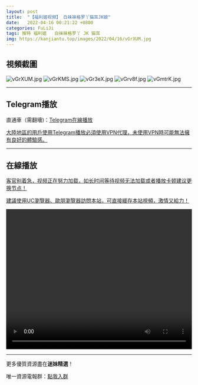```yaml
---
layout: post
title:  "【福利姬视频】 白袜袜格罗丫猫耳JK娘"
date:   2022-04-16 00:21:22 +0800
categories: FuLiJi
tags: 推特 福利姬   白袜袜格罗丫 JK 猫耳
img: https://kanjiantu.top/images/2022/04/16/vGrXUM.jpg
---
```



## 視頻截圖

![vGrXUM.jpg](https://kanjiantu.top/images/2022/04/16/vGrXUM.jpg)
![vGrKMS.jpg](https://kanjiantu.top/images/2022/04/16/vGrKMS.jpg)
![vGr3eX.jpg](https://kanjiantu.top/images/2022/04/16/vGr3eX.jpg)
![vGrv8f.jpg](https://kanjiantu.top/images/2022/04/16/vGrv8f.jpg)
![vGmtrK.jpg](https://kanjiantu.top/images/2022/04/16/vGmtrK.jpg)

* * *
## Telegram播放

直通車（需翻墻)：[Telegram在線播放](https://t.me/mimeijingxuan/727)


<u>大陸地區的用戶使用Telegram播放必須使用VPN代理，未使用VPN時可能無法擁有良好的體驗感。</u> 
* * *
## 在線播放
<u>客官别着急，视频正在努力加载，如长时间等待视频无法加载或者播放卡顿建议更换节点！</u>

<u>建議使用UC瀏覽器、歐朋瀏覽器訪問本站，可直接緩存本站視頻，激情又給力！</u>
<center><video src="https://cdn.publer.io/uploads/videos/6251b39edb27973fa7fa7a24/156d19732ba3fe5181c40a3d0fa48a16.mp4" width="100%" height="380px" controls="controls"></video></center>

* * *
更多優質資源盡在**迷妹精選**！

唯一資源電報群：[點我入群](https://t.me/mimeijingxuan)


